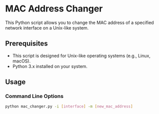 # MAC Address Changer

This Python script allows you to change the MAC address of a specified network interface on a Unix-like system.

## Prerequisites

- This script is designed for Unix-like operating systems (e.g., Linux, macOS).
- Python 3.x installed on your system.

## Usage

### Command Line Options

```bash
python mac_changer.py -i [interface] -m [new_mac_address]
